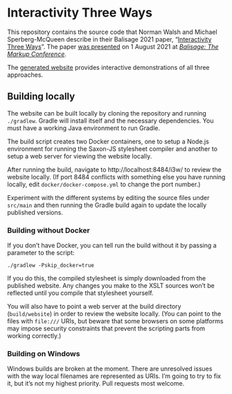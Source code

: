 # Interactivity Three Ways

This repository contains the source code that Norman Walsh and Michael Sperberg-McQueen
describe in their Balisage 2021 paper, “[Interactivity Three Ways](https://ndw.github.io/i3w/paper/)”.
The paper [was presented](https://ndw.github.io/i3w/presentation/) on 1 August 2021 at
_[Balisage: The Markup Conference](https://www.balisage.net/)_.

The [generated website](https://ndw.github.io/i3w/) provides
interactive demonstrations of all three approaches.

## Building locally

The website can be built locally by cloning the repository and running
`./gradlew`. Gradle will install itself and the necessary
dependencies. You must have a working Java environment to run Gradle.

The build script creates two Docker containers, one to setup a Node.js
environment for running the Saxon-JS stylesheet compiler and another
to setup a web server for viewing the website locally.

After running the build, navigate to http://localhost:8484/i3w/ to
review the website locally. (If port 8484 conflicts with something else you have running locally,
edit `docker/docker-compose.yml` to change the port number.)

Experiment with the different systems by editing the source files
under `src/main` and then running the Gradle build again to update the
locally published versions.

### Building without Docker

If you don’t have Docker, you can tell run the build without it by
passing a parameter to the script:

```shell
./gradlew -Pskip_docker=true
```

If you do this, the compiled stylesheet is simply downloaded from the
published website. Any changes you make to the XSLT sources won’t be
reflected until you compile that stylesheet yourself.

You will also have to point a web server at the build directory
(`build/website`) in order to review the website locally. (You can
point to the files with `file:///` URIs, but beware that some browsers
on some platforms may impose security constraints that prevent the
scripting parts from working correctly.)

### Building on Windows

Windows builds are broken at the moment. There are unresolved issues
with the way local filenames are represented as URIs. I’m going to try to
fix it, but it’s not my highest priority. Pull requests most welcome.
